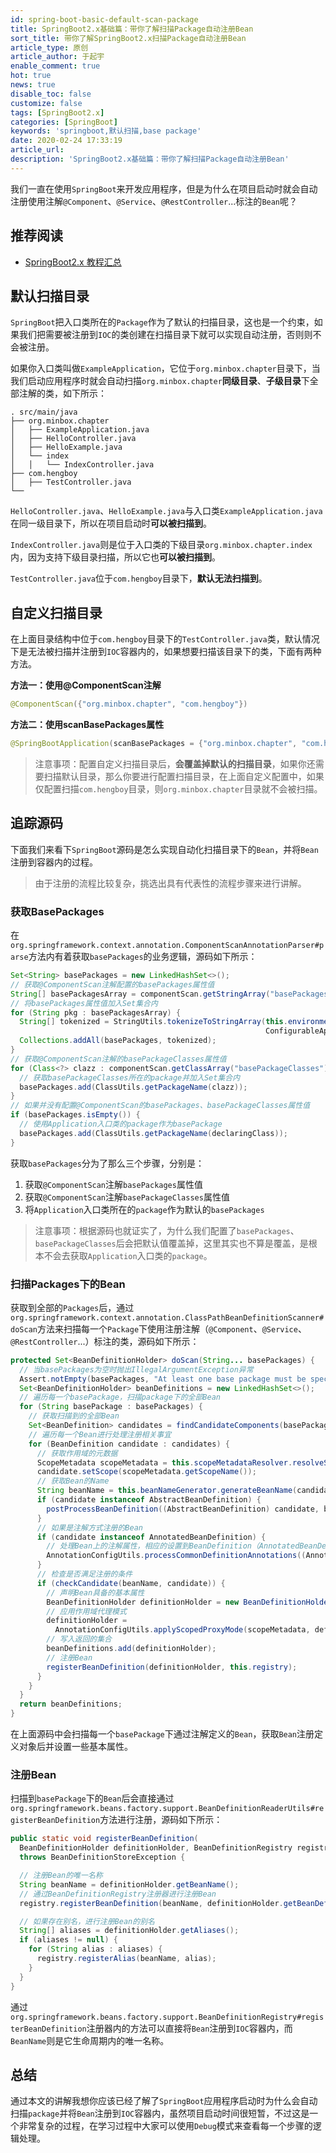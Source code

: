 ```yaml
---
id: spring-boot-basic-default-scan-package
title: SpringBoot2.x基础篇：带你了解扫描Package自动注册Bean
sort_title: 带你了解SpringBoot2.x扫描Package自动注册Bean
article_type: 原创
article_author: 于起宇
enable_comment: true
hot: true
news: true
disable_toc: false
customize: false
tags: [SpringBoot2.x]
categories: [SpringBoot]
keywords: 'springboot,默认扫描,base package'
date: 2020-02-24 17:33:19
article_url:
description: 'SpringBoot2.x基础篇：带你了解扫描Package自动注册Bean'
---
```


我们一直在使用`SpringBoot`来开发应用程序，但是为什么在项目启动时就会自动注册使用注解`@Component`、`@Service`、`@RestController`...标注的`Bean`呢？

<!--more-->
## 推荐阅读
- [SpringBoot2.x 教程汇总](http://blog.minbox.org/spring-boot-2-x-articles.html)

## 默认扫描目录

`SpringBoot`把入口类所在的`Package`作为了默认的扫描目录，这也是一个约束，如果我们把需要被注册到`IOC`的类创建在扫描目录下就可以实现自动注册，否则则不会被注册。

如果你入口类叫做`ExampleApplication`，它位于`org.minbox.chapter`目录下，当我们启动应用程序时就会自动扫描`org.minbox.chapter`**同级目录**、**子级目录**下全部注解的类，如下所示：

```
. src/main/java
├── org.minbox.chapter
│   ├── ExampleApplication.java
│   ├── HelloController.java
│   ├── HelloExample.java
│   └── index
│   │   └── IndexController.java
├── com.hengboy
│   ├── TestController.java
└──
```

`HelloController.java`、`HelloExample.java`与入口类`ExampleApplication.java`在同一级目录下，所以在项目启动时**可以被扫描到**。

`IndexController.java`则是位于入口类的下级目录`org.minbox.chapter.index`内，因为支持下级目录扫描，所以它也**可以被扫描到**。

`TestController.java`位于`com.hengboy`目录下，**默认无法扫描到**。

## 自定义扫描目录

在上面目录结构中位于`com.hengboy`目录下的`TestController.java`类，默认情况下是无法被扫描并注册到`IOC`容器内的，如果想要扫描该目录下的类，下面有两种方法。

**方法一：使用@ComponentScan注解**

```java
@ComponentScan({"org.minbox.chapter", "com.hengboy"})
```

**方法二：使用scanBasePackages属性**

```java
@SpringBootApplication(scanBasePackages = {"org.minbox.chapter", "com.hengboy"})
```



> 注意事项：配置自定义扫描目录后，**会覆盖掉默认的扫描目录**，如果你还需要扫描默认目录，那么你要进行配置扫描目录，在上面自定义配置中，如果仅配置扫描`com.hengboy`目录，则`org.minbox.chapter`目录就不会被扫描。



## 追踪源码

下面我们来看下`SpringBoot`源码是怎么实现自动化扫描目录下的`Bean`，并将`Bean`注册到容器内的过程。

> 由于注册的流程比较复杂，挑选出具有代表性的流程步骤来进行讲解。

### 获取BasePackages

在`org.springframework.context.annotation.ComponentScanAnnotationParser#parse`方法内有着获取`basePackages`的业务逻辑，源码如下所示：

```java
Set<String> basePackages = new LinkedHashSet<>();
// 获取@ComponentScan注解配置的basePackages属性值
String[] basePackagesArray = componentScan.getStringArray("basePackages");
// 将basePackages属性值加入Set集合内
for (String pkg : basePackagesArray) {
  String[] tokenized = StringUtils.tokenizeToStringArray(this.environment.resolvePlaceholders(pkg),
                                                         ConfigurableApplicationContext.CONFIG_LOCATION_DELIMITERS);
  Collections.addAll(basePackages, tokenized);
}
// 获取@ComponentScan注解的basePackageClasses属性值
for (Class<?> clazz : componentScan.getClassArray("basePackageClasses")) {
  // 获取basePackageClasses所在的package并加入Set集合内
  basePackages.add(ClassUtils.getPackageName(clazz));
}
// 如果并没有配置@ComponentScan的basePackages、basePackageClasses属性值
if (basePackages.isEmpty()) {
  // 使用Application入口类的package作为basePackage
  basePackages.add(ClassUtils.getPackageName(declaringClass));
}
```

获取`basePackages`分为了那么三个步骤，分别是：

1. 获取`@ComponentScan`注解`basePackages`属性值
2. 获取`@ComponentScan`注解`basePackageClasses`属性值
3. 将`Application`入口类所在的`package`作为默认的`basePackages`

> 注意事项：根据源码也就证实了，为什么我们配置了`basePackages`、`basePackageClasses`后会把默认值覆盖掉，这里其实也不算是覆盖，是根本不会去获取`Application`入口类的`package`。



### 扫描Packages下的Bean

获取到全部的`Packages`后，通过`org.springframework.context.annotation.ClassPathBeanDefinitionScanner#doScan`方法来扫描每一个`Package`下使用注册注解（`@Component`、`@Service`、`@RestController`...）标注的类，源码如下所示：

```java
protected Set<BeanDefinitionHolder> doScan(String... basePackages) {
  // 当basePackages为空时抛出IllegalArgumentException异常
  Assert.notEmpty(basePackages, "At least one base package must be specified");
  Set<BeanDefinitionHolder> beanDefinitions = new LinkedHashSet<>();
  // 遍历每一个basePackage，扫描package下的全部Bean
  for (String basePackage : basePackages) {
    // 获取扫描到的全部Bean
    Set<BeanDefinition> candidates = findCandidateComponents(basePackage);
    // 遍历每一个Bean进行处理注册相关事宜
    for (BeanDefinition candidate : candidates) {
      // 获取作用域的元数据
      ScopeMetadata scopeMetadata = this.scopeMetadataResolver.resolveScopeMetadata(candidate);
      candidate.setScope(scopeMetadata.getScopeName());
      // 获取Bean的Name
      String beanName = this.beanNameGenerator.generateBeanName(candidate, this.registry);
      if (candidate instanceof AbstractBeanDefinition) {
        postProcessBeanDefinition((AbstractBeanDefinition) candidate, beanName);
      }
      // 如果是注解方式注册的Bean
      if (candidate instanceof AnnotatedBeanDefinition) {
        // 处理Bean上的注解属性，相应的设置到BeanDefinition（AnnotatedBeanDefinition）类内字段
        AnnotationConfigUtils.processCommonDefinitionAnnotations((AnnotatedBeanDefinition) candidate);
      }
      // 检查是否满足注册的条件
      if (checkCandidate(beanName, candidate)) {
        // 声明Bean具备的基本属性
        BeanDefinitionHolder definitionHolder = new BeanDefinitionHolder(candidate, beanName);
        // 应用作用域代理模式
        definitionHolder =
          AnnotationConfigUtils.applyScopedProxyMode(scopeMetadata, definitionHolder, this.registry);
        // 写入返回的集合
        beanDefinitions.add(definitionHolder);
        // 注册Bean
        registerBeanDefinition(definitionHolder, this.registry);
      }
    }
  }
  return beanDefinitions;
}
```



在上面源码中会扫描每一个`basePackage`下通过注解定义的`Bean`，获取`Bean`注册定义对象后并设置一些基本属性。



### 注册Bean

扫描到`basePackage`下的`Bean`后会直接通过`org.springframework.beans.factory.support.BeanDefinitionReaderUtils#registerBeanDefinition`方法进行注册，源码如下所示：

```java
public static void registerBeanDefinition(
  BeanDefinitionHolder definitionHolder, BeanDefinitionRegistry registry)
  throws BeanDefinitionStoreException {

  // 注册Bean的唯一名称
  String beanName = definitionHolder.getBeanName();
  // 通过BeanDefinitionRegistry注册器进行注册Bean
  registry.registerBeanDefinition(beanName, definitionHolder.getBeanDefinition());

  // 如果存在别名，进行注册Bean的别名
  String[] aliases = definitionHolder.getAliases();
  if (aliases != null) {
    for (String alias : aliases) {
      registry.registerAlias(beanName, alias);
    }
  }
}
```

通过`org.springframework.beans.factory.support.BeanDefinitionRegistry#registerBeanDefinition`注册器内的方法可以直接将`Bean`注册到`IOC`容器内，而`BeanName`则是它生命周期内的唯一名称。



## 总结

通过本文的讲解我想你应该已经了解了`SpringBoot`应用程序启动时为什么会自动扫描`package`并将`Bean`注册到`IOC`容器内，虽然项目启动时间很短暂，不过这是一个非常复杂的过程，在学习过程中大家可以使用`Debug`模式来查看每一个步骤的逻辑处理。
